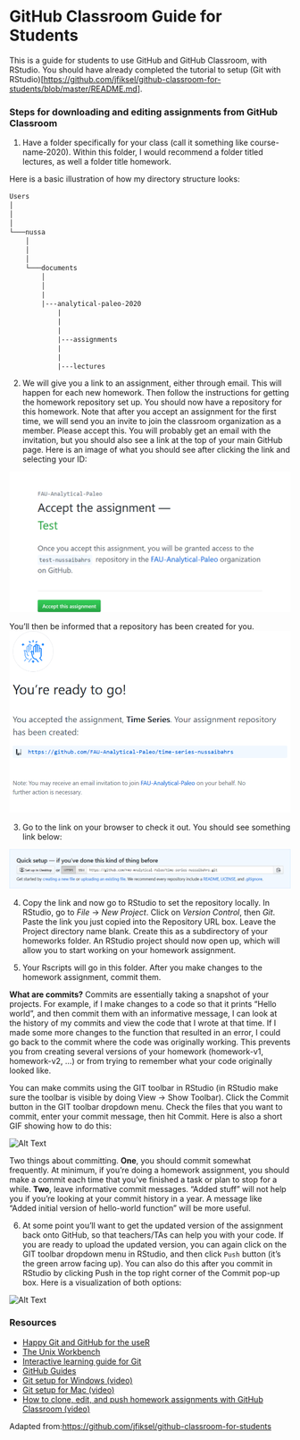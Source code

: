 GitHub Classroom Guide for Students
================

This is a guide for students to use GitHub and GitHub Classroom, with
RStudio. You should have already completed the tutorial to setup (Git
with
RStudio)\[<https://github.com/jfiksel/github-classroom-for-students/blob/master/README.md>\].

### Steps for downloading and editing assignments from GitHub Classroom

1.  Have a folder specifically for your class (call it something like
    course-name-2020). Within this folder, I would recommend a folder
    titled lectures, as well a folder title homework.

Here is a basic illustration of how my directory structure looks:

    Users
    │
    │
    │
    └───nussa
        │
        │
        │
        └───documents
            │
            │
            |
            |---analytical-paleo-2020
                |
                |
                |
                |---assignments
                |
                |
                |---lectures

2.  We will give you a link to an assignment, either through email. This
    will happen for each new homework. Then follow the instructions for
    getting the homework repository set up. You should now have a
    repository for this homework. Note that after you accept an
    assignment for the first time, we will send you an invite to join
    the classroom organization as a member. Please accept this. You will
    probably get an email with the invitation, but you should also see a
    link at the top of your main GitHub page. Here is an image of what
    you should see after clicking the link and selecting your ID:

![Alt Text](figures/accept-assignment.png)

You’ll then be informed that a repository has been created for you.
![Alt Text](figures/repo-created.png)

3.  Go to the link on your browser to check it out. You should see
    something link below:

![Alt Text](figures/copy-link.png)

4.  Copy the link and now go to RStudio to set the repository locally.
    In RStudio, go to *File* -\> *New Project*. Click on *Version
    Control*, then *Git*. Paste the link you just copied into the
    Repository URL box. Leave the Project directory name blank. Create
    this as a subdirectory of your homeworks folder. An RStudio project
    should now open up, which will allow you to start working on your
    homework assignment.

5.  Your Rscripts will go in this folder. After you make changes to the
    homework assignment, commit them.

**What are commits?** Commits are essentially taking a snapshot of your
projects. For example, if I make changes to a code so that it prints
“Hello world”, and then commit them with an informative message, I can
look at the history of my commits and view the code that I wrote at that
time. If I made some more changes to the function that resulted in an
error, I could go back to the commit where the code was originally
working. This prevents you from creating several versions of your
homework (homework-v1, homework-v2, …) or from trying to remember what
your code originally looked like.

You can make commits using the GIT toolbar in RStudio (in RStudio make
sure the toolbar is visible by doing View -\> Show Toolbar). Click the
Commit button in the GIT toolbar dropdown menu. Check the files that you
want to commit, enter your commit message, then hit Commit. Here is also
a short GIF showing how to do this:

![Alt Text](http://g.recordit.co/96UWQ9Avy2.gif)

Two things about committing. **One**, you should commit somewhat
frequently. At minimum, if you’re doing a homework assignment, you
should make a commit each time that you’ve finished a task or plan to
stop for a while. **Two**, leave informative commit messages. “Added
stuff” will not help you if you’re looking at your commit history in a
year. A message like “Added initial version of hello-world function”
will be more useful.

6.  At some point you’ll want to get the updated version of the
    assignment back onto GitHub, so that teachers/TAs can help you with
    your code. If you are ready to upload the updated version, you can
    again click on the GIT toolbar dropdown menu in RStudio, and then
    click `Push` button (it’s the green arrow facing up). You can also
    do this after you commit in RStudio by clicking Push in the top
    right corner of the Commit pop-up box. Here is a visualization of
    both options:

![Alt Text](http://g.recordit.co/TkOnIVLttw.gif)

### Resources

  - [Happy Git and GitHub for the useR](http://happygitwithr.com/)
  - [The Unix Workbench](http://seankross.com/the-unix-workbench/)
  - [Interactive learning guide for
    Git](http://learngitbranching.js.org/)
  - [GitHub Guides](https://guides.github.com/)
  - [Git setup for Windows (video)](https://youtu.be/F_fPEMnr1OQ)
  - [Git setup for Mac
    (video)](https://www.youtube.com/watch?v=kbmSZwK0k-A&t)
  - [How to clone, edit, and push homework assignments with GitHub
    Classroom (video)](https://youtu.be/pAcMgGbCtQw)

Adapted from:<https://github.com/jfiksel/github-classroom-for-students>
